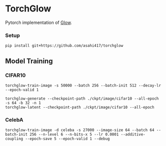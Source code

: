 # TorchGlow
Pytorch implementation of [Glow](https://d4mucfpksywv.cloudfront.net/research-covers/glow/paper/glow.pdf).

### Setup
```
pip install git+https://github.com/asahi417/torchglow 
```

## Model Training
### CIFAR10
```shell script
torchglow-train-image -s 50000 --batch 256 --batch-init 512 --decay-lr --epoch-valid 1 
```

```shell script
torchglow-generate --checkpoint-path ./ckpt/image/cifar10 --all-epoch -s 64 -b 32 -n 1
torchglow-latent --checkpoint-path ./ckpt/image/cifar10 --all-epoch 
```

### CelebA
```shell script
torchglow-train-image -d celeba -s 27000 --image-size 64 --batch 64 --batch-init 256 --n-level 6 --n-bits-x 5 --lr 0.0001 --additive-coupling --epoch-save 5 --epoch-valid 1 --debug
```
